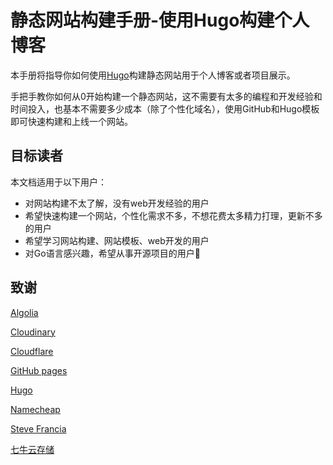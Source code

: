 # 静态网站构建手册-使用Hugo构建个人博客

本手册将指导你如何使用[Hugo](https://gohugo.io)构建静态网站用于个人博客或者项目展示。

手把手教你如何从0开始构建一个静态网站，这不需要有太多的编程和开发经验和时间投入，也基本不需要多少成本（除了个性化域名），使用GitHub和Hugo模板即可快速构建和上线一个网站。

## 目标读者

本文档适用于以下用户：

- 对网站构建不太了解，没有web开发经验的用户
- 希望快速构建一个网站，个性化需求不多，不想花费太多精力打理，更新不多的用户
- 希望学习网站构建、网站模板、web开发的用户
- 对Go语言感兴趣，希望从事开源项目的用户👏

## 致谢

[Algolia](https://www.algolia.com)

[Cloudinary](https://cloudinary.com)

[Cloudflare](https://www.cloudflare.com)

[GitHub pages](https://pages.github.com/)

[Hugo](https://gohugo.io)

[Namecheap](https://www.namecheap.com)

[Steve Francia](https://stevefrancia.com/)

[七牛云存储](https://www.qiniu.com)
